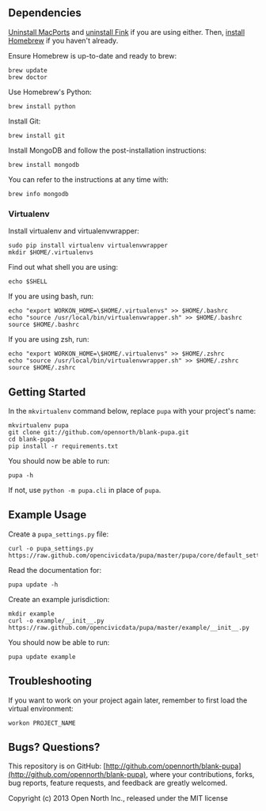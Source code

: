 ## Dependencies

[Uninstall MacPorts](http://guide.macports.org/chunked/installing.macports.uninstalling.html) and [uninstall Fink](http://www.finkproject.org/faq/usage-fink.php#removing) if you are using either. Then, [install Homebrew](http://mxcl.github.io/homebrew/#selectable) if you haven't already.

Ensure Homebrew is up-to-date and ready to brew:

    brew update
    brew doctor

Use Homebrew's Python:

    brew install python

Install Git:

    brew install git

Install MongoDB and follow the post-installation instructions:

    brew install mongodb

You can refer to the instructions at any time with:

    brew info mongodb

### Virtualenv

Install virtualenv and virtualenvwrapper:

    sudo pip install virtualenv virtualenvwrapper
    mkdir $HOME/.virtualenvs

Find out what shell you are using:

    echo $SHELL

If you are using bash, run:

    echo "export WORKON_HOME=\$HOME/.virtualenvs" >> $HOME/.bashrc
    echo "source /usr/local/bin/virtualenvwrapper.sh" >> $HOME/.bashrc
    source $HOME/.bashrc

If you are using zsh, run:

    echo "export WORKON_HOME=\$HOME/.virtualenvs" >> $HOME/.zshrc
    echo "source /usr/local/bin/virtualenvwrapper.sh" >> $HOME/.zshrc
    source $HOME/.zshrc

## Getting Started

In the `mkvirtualenv` command below, replace `pupa` with your project's name:

    mkvirtualenv pupa
    git clone git://github.com/opennorth/blank-pupa.git
    cd blank-pupa
    pip install -r requirements.txt

You should now be able to run:

    pupa -h

If not, use `python -m pupa.cli` in place of `pupa`.

## Example Usage

Create a `pupa_settings.py` file:

    curl -o pupa_settings.py https://raw.github.com/opencivicdata/pupa/master/pupa/core/default_settings.py

Read the documentation for:

    pupa update -h

Create an example jurisdiction:

    mkdir example
    curl -o example/__init__.py https://raw.github.com/opencivicdata/pupa/master/example/__init__.py

You should now be able to run:

    pupa update example

## Troubleshooting

If you want to work on your project again later, remember to first load the virtual environment:

    workon PROJECT_NAME

## Bugs? Questions?

This repository is on GitHub: [http://github.com/opennorth/blank-pupa](http://github.com/opennorth/blank-pupa), where your contributions, forks, bug reports, feature requests, and feedback are greatly welcomed.

Copyright (c) 2013 Open North Inc., released under the MIT license
